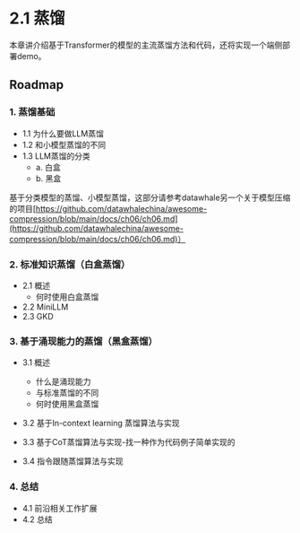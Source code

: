 # 2.1 蒸馏

本章讲介绍基于Transformer的模型的主流蒸馏方法和代码，还将实现一个端侧部署demo。

## Roadmap
### 1. 蒸馏基础

- 1.1 为什么要做LLM蒸馏
- 1.2 和小模型蒸馏的不同
- 1.3 LLM蒸馏的分类
     - a. 白盒
     - b. 黑盒


基于分类模型的蒸馏、小模型蒸馏，这部分请参考datawhale另一个关于模型压缩的项目[https://github.com/datawhalechina/awesome-compression/blob/main/docs/ch06/ch06.md](https://github.com/datawhalechina/awesome-compression/blob/main/docs/ch06/ch06.md)）

### 2. 标准知识蒸馏（白盒蒸馏）
-  2.1 概述
      - 何时使用白盒蒸馏
-  2.2 MiniLLM
-  2.3 GKD

### 3. 基于涌现能力的蒸馏（黑盒蒸馏）
-  3.1 概述
      - 什么是涌现能力
      - 与标准蒸馏的不同
      - 何时使用黑盒蒸馏
- 3.2 基于In-context learning 蒸馏算法与实现

- 3.3 基于CoT蒸馏算法与实现-找一种作为代码例子简单实现的

- 3.4 指令跟随蒸馏算法与实现


### 4. 总结
- 4.1 前沿相关工作扩展
- 4.2 总结
